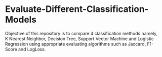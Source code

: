 # Evaluate-Different-Classification-Models
Objective of this repository is to compare 4 classification methods namely, K Nearest Neighbor, Decision Tree, Support Vector Machine and Logistic Regression using appropriate evaluating algorithms such as Jaccard, F1-Score and LogLoss.
